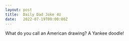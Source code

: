 ```yaml
---
layout: post
title:  Daily Dad Joke 4U
date:   2022-07-19T00:00:00Z
---
```

What do you call an American drawing? A Yankee doodle!
